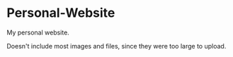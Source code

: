# Personal-Website
My personal website.

Doesn't include most images and files, since they were too large to upload.
